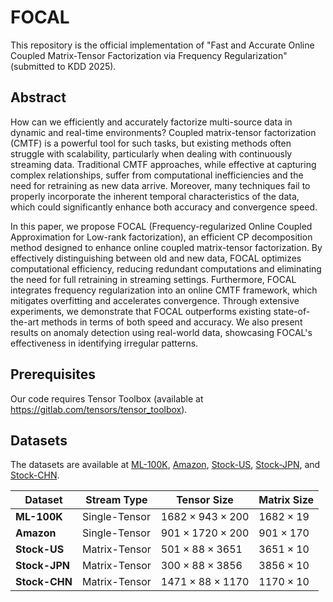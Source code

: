# FOCAL

This repository is the official implementation of 
"Fast and Accurate Online Coupled Matrix-Tensor Factorization via Frequency Regularization" (submitted to KDD 2025).

## Abstract

How can we efficiently and accurately factorize multi-source data in dynamic and real-time environments? Coupled matrix-tensor factorization (CMTF) is a powerful tool for such tasks, but existing methods often struggle with scalability, particularly when dealing with continuously streaming data. Traditional CMTF approaches, while effective at capturing complex relationships, suffer from computational inefficiencies and the need for retraining as new data arrive. Moreover, many techniques fail to properly incorporate the inherent temporal characteristics of the data, which could significantly enhance both accuracy and convergence speed.

In this paper, we propose FOCAL (Frequency-regularized Online Coupled Approximation for Low-rank factorization), an efficient CP decomposition method designed to enhance online coupled matrix-tensor factorization. By effectively distinguishing between old and new data, FOCAL optimizes computational efficiency, reducing redundant computations and eliminating the need for full retraining in streaming settings. Furthermore, FOCAL integrates frequency regularization into an online CMTF framework, which mitigates overfitting and accelerates convergence. Through extensive experiments, we demonstrate that FOCAL outperforms existing state-of-the-art methods in terms of both speed and accuracy. We also present results on anomaly detection using real-world data, showcasing FOCAL's effectiveness in identifying irregular patterns.

## Prerequisites
Our code requires Tensor Toolbox (available at https://gitlab.com/tensors/tensor_toolbox).

## Datasets
The datasets are available at [ML-100K](https://grouplens.org/datasets/movielens/100k/), [Amazon](https://www.kaggle.com/datasets/deovcs/amazon-dataset), [Stock-US](https://drive.google.com/open?id=1w-eSA_BtjSlKu1pKN7RdMS8YmW5JgHGz&usp=drive_copy), [Stock-JPN](https://drive.google.com/open?id=1ZxCckBN7XLt6ZUXaPsz4n-NrR9E55sDB&usp=drive_copy), and [Stock-CHN](https://drive.google.com/open?id=1o5kCQ-0NtgVDfhe-VszdNowKoZ-u8Oz0&usp=drive_copy).

| Dataset      | Stream Type     | Tensor Size               | Matrix Size         |
|-------------|---------------|--------------------------|---------------------|
| **ML-100K**  | Single-Tensor  | $1682 \times 943 \times 200$   | $1682 \times 19$   |
| **Amazon**   | Single-Tensor  | $901 \times 1720 \times 200$  | $901 \times 170$   |
| **Stock-US** | Matrix-Tensor  | $501 \times 88 \times 3651$  | $3651 \times 10$   |
| **Stock-JPN** | Matrix-Tensor  | $300 \times 88 \times 3856$       | $3856 \times 10$       |
| **Stock-CHN**  | Matrix-Tensor  | $1471 \times 88 \times 1170$       | $1170 \times 10$       |


